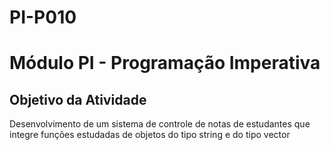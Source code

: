 # PI-P010
# Módulo PI - Programação Imperativa

## Objetivo da Atividade

Desenvolvimento de um sistema de controle de notas de estudantes que integre funções estudadas de objetos do tipo string e do tipo vector
